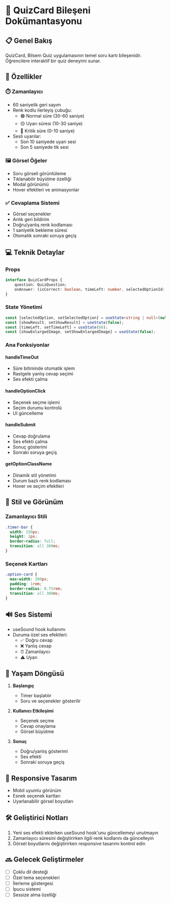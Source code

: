 # 📝 QuizCard Bileşeni Dokümantasyonu

## 📋 Genel Bakış
QuizCard, Bilsem Quiz uygulamasının temel soru kartı bileşenidir. Öğrencilere interaktif bir quiz deneyimi sunar.

## 🎯 Özellikler

### ⏱️ Zamanlayıcı
- 60 saniyelik geri sayım
- Renk kodlu ilerleyiş çubuğu:
  - 🟢 Normal süre (30-60 saniye)
  - 🟡 Uyarı süresi (10-30 saniye)
  - 🔴 Kritik süre (0-10 saniye)
- Sesli uyarılar:
  - Son 10 saniyede uyarı sesi
  - Son 5 saniyede tik sesi

### 🖼️ Görsel Öğeler
- Soru görseli görüntüleme
- Tıklanabilir büyütme özelliği
- Modal görünümü
- Hover efektleri ve animasyonlar

### ✅ Cevaplama Sistemi
- Görsel seçenekler
- Anlık geri bildirim
- Doğru/yanlış renk kodlaması
- 1 saniyelik bekleme süresi
- Otomatik sonraki soruya geçiş

## 💻 Teknik Detaylar

### Props
```typescript
interface QuizCardProps {
    question: QuizQuestion;
    onAnswer: (isCorrect: boolean, timeLeft: number, selectedOptionId: string) => void;
}
```

### State Yönetimi
```typescript
const [selectedOption, setSelectedOption] = useState<string | null>(null);
const [showResult, setShowResult] = useState(false);
const [timeLeft, setTimeLeft] = useState(60);
const [showEnlargedImage, setShowEnlargedImage] = useState(false);
```

### Ana Fonksiyonlar

#### handleTimeOut
- Süre bitiminde otomatik işlem
- Rastgele yanlış cevap seçimi
- Ses efekti çalma

#### handleOptionClick
- Seçenek seçme işlemi
- Seçim durumu kontrolü
- UI güncelleme

#### handleSubmit
- Cevap doğrulama
- Ses efekti çalma
- Sonuç gösterimi
- Sonraki soruya geçiş

#### getOptionClassName
- Dinamik stil yönetimi
- Durum bazlı renk kodlaması
- Hover ve seçim efektleri

## 🎨 Stil ve Görünüm

### Zamanlayıcı Stili
```css
.timer-bar {
  width: 150px;
  height: 2px;
  border-radius: full;
  transition: all 300ms;
}
```

### Seçenek Kartları
```css
.option-card {
  max-width: 300px;
  padding: 1rem;
  border-radius: 0.75rem;
  transition: all 300ms;
}
```

## 🔊 Ses Sistemi
- useSound hook kullanımı
- Duruma özel ses efektleri:
  - ✅ Doğru cevap
  - ❌ Yanlış cevap
  - ⏰ Zamanlayıcı
  - ⚠️ Uyarı

## 🔄 Yaşam Döngüsü

1. **Başlangıç**
   - Timer başlatılır
   - Soru ve seçenekler gösterilir

2. **Kullanıcı Etkileşimi**
   - Seçenek seçme
   - Cevap onaylama
   - Görsel büyütme

3. **Sonuç**
   - Doğru/yanlış gösterimi
   - Ses efekti
   - Sonraki soruya geçiş

## 📱 Responsive Tasarım
- Mobil uyumlu görünüm
- Esnek seçenek kartları
- Uyarlanabilir görsel boyutları

## 🛠️ Geliştirici Notları
1. Yeni ses efekti eklerken useSound hook'unu güncellemeyi unutmayın
2. Zamanlayıcı süresini değiştirirken ilgili renk kodlarını da güncelleyin
3. Görsel boyutlarını değiştirirken responsive tasarımı kontrol edin

## 🔜 Gelecek Geliştirmeler
- [ ] Çoklu dil desteği
- [ ] Özel tema seçenekleri
- [ ] İlerleme göstergesi
- [ ] İpucu sistemi
- [ ] Sessize alma özelliği
